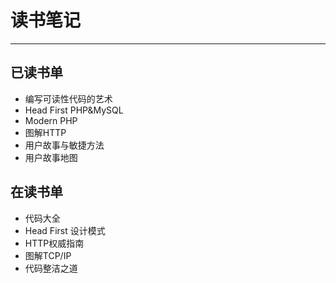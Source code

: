 # 读书笔记

---

## 已读书单

* 编写可读性代码的艺术
* Head First PHP&MySQL
* Modern PHP
* 图解HTTP
* 用户故事与敏捷方法
* 用户故事地图

## 在读书单

* 代码大全
* Head First 设计模式
* HTTP权威指南
* 图解TCP/IP
* 代码整洁之道